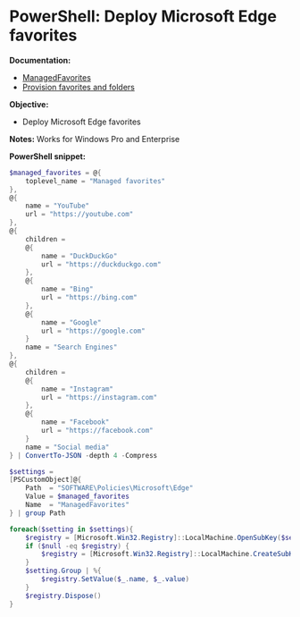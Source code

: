 # PowerShell: Deploy Microsoft Edge favorites

<b>Documentation:</b>

* [ManagedFavorites](https://learn.microsoft.com/en-us/DeployEdge/microsoft-edge-policies#managedfavorites)
* [Provision favorites and folders](https://learn.microsoft.com/en-us/deployedge/edge-learnmore-provision-favorites#provision-favorites-and-folders)

<b>Objective:</b>

* Deploy Microsoft Edge favorites

<b>Notes:</b> Works for Windows Pro and Enterprise <br />

<b>PowerShell snippet:</b>

```powershell
$managed_favorites = @{
    toplevel_name = "Managed favorites"
},
@{
    name = "YouTube"
    url = "https://youtube.com"
},
@{
    children = 
    @{
        name = "DuckDuckGo"
        url = "https://duckduckgo.com"
    },
    @{
        name = "Bing"
        url = "https://bing.com"
    },
    @{
        name = "Google"
        url = "https://google.com"
    }
    name = "Search Engines"
},
@{
    children = 
    @{
        name = "Instagram"
        url = "https://instagram.com"
    },
    @{
        name = "Facebook"
        url = "https://facebook.com"
    }
    name = "Social media"
} | ConvertTo-JSON -depth 4 -Compress

$settings = 
[PSCustomObject]@{
    Path  = "SOFTWARE\Policies\Microsoft\Edge"
    Value = $managed_favorites
    Name  = "ManagedFavorites"
} | group Path

foreach($setting in $settings){
    $registry = [Microsoft.Win32.Registry]::LocalMachine.OpenSubKey($setting.Name, $true)
    if ($null -eq $registry) {
        $registry = [Microsoft.Win32.Registry]::LocalMachine.CreateSubKey($setting.Name, $true)
    }
    $setting.Group | %{
        $registry.SetValue($_.name, $_.value)
    }
    $registry.Dispose()
}
```